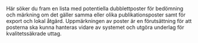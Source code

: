 Här söker du fram en lista med potentiella dubblettposter för bedömning och märkning om det gäller samma eller olika publikationsposter samt för export och lokal åtgärd. Uppmärkningen av poster är en förutsättning för att posterna ska kunna hanteras vidare av systemet och utgöra underlag för kvalitetssäkrade uttag. 

